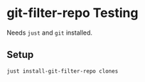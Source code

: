 # git-filter-repo Testing

Needs `just` and `git` installed.

## Setup
```
just install-git-filter-repo clones
```
